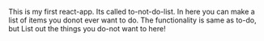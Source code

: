 This is my first react-app. Its called to-not-do-list. In here you can make a list of items you donot ever want to do. The functionality is same as to-do, but List out the things you do-not want to here!
